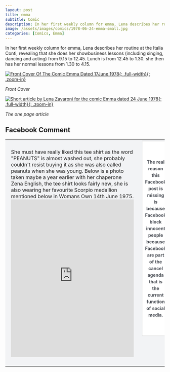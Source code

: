 ```yaml
---
layout: post
title: emma
subtitle: Comic
description: In her first weekly column for emma, Lena describes her routine at the Italia Conti, revealing that she does her showbusiness lessons (including singing, dancing and acting) from 9.15 to 12.45. Lunch is from 12.45 to 1.30. she then has her normal lessons from 1.30 to 4.15.
image: /assets/images/comics/1978-06-24-emma-small.jpg
categories: [Comics, Emma]
---
```


In her first weekly column for emma, Lena describes her routine at the Italia Conti, revealing that she does her showbusiness lessons (including singing, dancing and acting) from 9.15 to 12.45. Lunch is from 12.45 to 1.30. she then has her normal lessons from 1.30 to 4.15.

[![Front Cover Of The Comic Emma Dated 17June 1978](/assets/images/comics/1978-06-24-emma-a.jpg){: .full-width}{: .zoom-in}](/assets/images/comics/1978-06-24-emma-a.jpg)

<cite>Front Cover</cite>

[![Short article by Lena Zavaroni for the comic Emma dated 24 June 1978](/assets/images/comics/1978-06-24-emma-b.jpg){: .full-width}{: .zoom-in}](/assets/images/comics/1978-06-24-emma-b.jpg)

<cite>The one page article</cite>

## Facebook Comment
<table>
<tr style="background-color:#f2f3f5;">
<td>
<p style="width:388px; padding:10px; background-color:#f2f3f5;">
She must have really liked this tee shirt as the word "PEANUTS" is almost washed out, she probably couldn't resist buying it as she was also called peanuts when she was young. Below is a photo taken maybe a year earlier with her chaperone Zena English, the tee shirt looks fairly new, she is also wearing her favourite Scorpio medallion mentioned below in Womans Own 14th June 1975.
<iframe src="https://www.facebook.com/plugins/post.php?href=https%3A%2F%2Fwww.facebook.com%2Fphoto.php%3Ffbid%3D875411056131987%26set%3Dp.875411056131987%26type%3D3%26av%3D311829398949967%26eav%3DAfaq50QGj-Pd6lKtoM5Es5RWysTHLZvgVy-nvoI19WJ2_vIRK_13yn3yC9E_viMNRhE%26theater&width=500&show_text=true&height=497&appId" width="388" height="497" style="border:none;overflow:hidden" scrolling="no" frameborder="0" allowTransparency="true" allow="encrypted-media"></iframe>
</p>
</td>

<td>
<p style="position: relative; top: -45px; background-color:#ffffff; color: #4b4f56; border: 1px solid #cccccc; font-size: 14px; font-weight: bold; line-height: 21px; padding: 55px 9px; text-align: center;">The real reason this Facebook post is missing is because Facebook block innocent people because Facebook are part of the cancel agenda that is the current function of social media.</p>
</td>
</tr>

